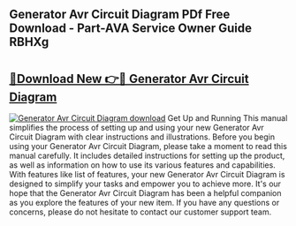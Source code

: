 ## Generator Avr Circuit Diagram PDf Free Download - Part-AVA Service Owner Guide RBHXg

# <h2><a href="http://dfp6b8.blite.top/?on=Generator+Avr+Circuit+Diagram">🔗Download New 👉🔴 Generator Avr Circuit Diagram</a></h2>

[![Generator Avr Circuit Diagram download](https://i.imgur.com/lujVjoI.png)](http://dfp6b8.blite.top/?on=Generator+Avr+Circuit+Diagram)
Get Up and Running This manual simplifies the process of setting up and using your new Generator Avr Circuit Diagram with clear instructions and illustrations. Before you begin using your Generator Avr Circuit Diagram, please take a moment to read this manual carefully. It includes detailed instructions for setting up the product, as well as information on how to use its various features and capabilities. With features like list of features, your new Generator Avr Circuit Diagram is designed to simplify your tasks and empower you to achieve more. It's our hope that the Generator Avr Circuit Diagram has been a helpful companion as you explore the features of your new item. If you have any questions or concerns, please do not hesitate to contact our customer support team.
